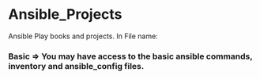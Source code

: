 # Ansible_Projects
Ansible Play books and projects.
In File name:
### Basic => You may have access to the basic ansible commands, inventory and ansible_config files.
